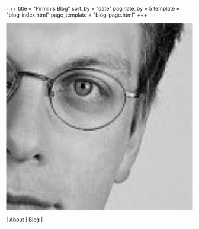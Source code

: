 +++
title = "Pirmin's Blog"
sort_by = "date"
paginate_by = 5
template = "blog-index.html"
page_template = "blog-page.html"
+++

![](/pirmin/media/gravatar.jpg)

| [About](/pirmin) | [Blog](/pirmin/blog) |
